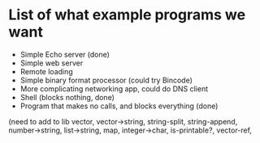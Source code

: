 # List of what example programs we want

* Simple Echo server (done)
* Simple web server
* Remote loading
* Simple binary format processor (could try Bincode)
* More complicating networking app, could do DNS client
* Shell (blocks nothing, done)
* Program that makes no calls, and blocks everything (done)



(need to add to lib vector, vector->string, string-split, string-append, number->string, list->string, map, integer->char, is-printable?, vector-ref,
